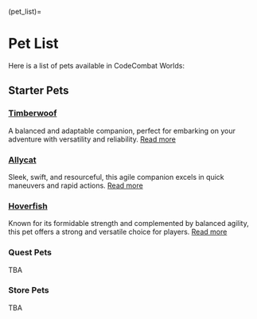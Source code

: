 (pet_list)=
# Pet List

Here is a list of pets available in CodeCombat Worlds:

## Starter Pets

### [Timberwoof](timberwoof_page)

A balanced and adaptable companion, perfect for embarking on your adventure with versatility and reliability. [Read more](timberwoof_page)

### [Allycat](allycat_page)

Sleek, swift, and resourceful, this agile companion excels in quick maneuvers and rapid actions. [Read more](allycat_page)

### [Hoverfish](hoverfish_page)

Known for its formidable strength and complemented by balanced agility, this pet offers a strong and versatile choice for players. [Read more](hoverfish_page)

### Quest Pets

TBA

### Store Pets

TBA
